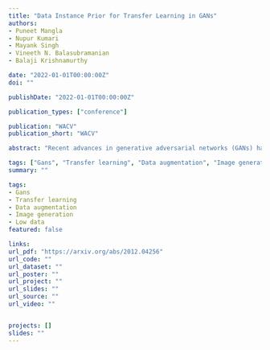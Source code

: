 ```yaml
---
title: "Data Instance Prior for Transfer Learning in GANs"
authors:
- Puneet Mangla
- Nupur Kumari
- Mayank Singh
- Vineeth N. Balasubramanian
- Balaji Krishnamurthy

date: "2022-01-01T00:00:00Z"
doi: ""

publishDate: "2022-01-01T00:00:00Z"

publication_types: ["conference"]

publication: "WACV"
publication_short: "WACV"

abstract: "Recent advances in generative adversarial networks (GANs) have shown remarkable progress in generating high-quality images. However, this gain in performance depends on the availability of a large amount of training data. In limited data regimes, training typically diverges, and therefore the generated samples are of low quality and lack diversity. Previous works have addressed training in low data setting by leveraging transfer learning and data augmentation techniques. We propose a novel transfer learning method for GANs in the limited data domain by leveraging informative data prior derived from self-supervised/supervised pre-trained networks trained on a diverse source domain. We perform experiments on several standard vision datasets using various GAN architectures (BigGAN, SNGAN, StyleGAN2) to demonstrate that the proposed method effectively transfers knowledge to domains with few target images, outperforming existing state-of-the-art techniques in terms of image quality and diversity. We also show the utility of data instance prior in large-scale unconditional image generation."

tags: ["Gans", "Transfer learning", "Data augmentation", "Image generation", "Low data"]
summary: ""

tags:
- Gans
- Transfer learning
- Data augmentation
- Image generation
- Low data
featured: false

links:
url_pdf: "https://arxiv.org/abs/2012.04256"
url_code: ""
url_dataset: ""
url_poster: ""
url_project: ""
url_slides: ""
url_source: ""
url_video: ""


projects: []
slides: ""
---
```


